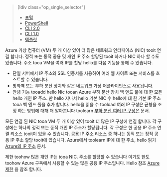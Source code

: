 > [!div class="op_single_selector"]
> * [포털](../articles/virtual-network/virtual-network-multiple-ip-addresses-portal.md)
> * [PowerShell](../articles/virtual-network/virtual-network-multiple-ip-addresses-powershell.md)
> * [CLI 2.0](../articles/virtual-network/virtual-network-multiple-ip-addresses-cli.md)
> * [CLI 1.0](../articles/virtual-network/virtual-network-multiple-ip-addresses-cli-nodejs.md)
> * [템플릿](../articles/virtual-network/virtual-network-multiple-ip-addresses-template.md)
>

Azure 가상 컴퓨터 (VM) 두 개 이상 있어 더 많은 네트워크 인터페이스 (NIC) tooit 연결 합니다. 정적 또는 동적 공용 및 개인 IP 주소 할당된 tooit 하거나 NIC 하나 할 수도 있습니다. 주소 tooa VM을 여러 IP를 할당 hello를 다음 기능을 통해 수 있습니다.

* 단일 서버에서 IP 주소와 SSL 인증서를 사용하여 여러 웹 사이트 또는 서비스를 호스트할 수 있습니다.
* 방화벽 또는 부하 분산 장치와 같은 네트워크 가상 어플라이언스로 사용됩니다.
* 안녕 기능 tooadd hello Nic tooan Azure 부하 분산 장치 백 엔드 풀에 대 한 모든 hello 개인 IP 주소. 만 hello 지나서 hello 기본 NIC 수 hello에 대 한 기본 IP 주소 tooa 백 엔드 풀을 추가 합니다. hello을 읽을 수 tooload 여러 IP 구성은 균형을 조정 하는 방법에 대해 더 알아봅니다 toolearn [부하 분산 여러 IP 구성은](../articles/load-balancer/load-balancer-multiple-ip.md?toc=%2fazure%2fvirtual-network%2ftoc.json) 문서.

모든 연결 된 NIC tooa VM 두 개 이상 있어 tooit 더 많은 IP 구성에 연결 합니다. 각 구성에는 하나의 정적 또는 동적 개인 IP 주소가 할당됩니다. 각 구성은 한 공용 IP 주소 연결 리소스 tooit이 있을 수 있습니다. 공용 IP 주소 리소스 중 하나는 동적 또는 정적 공용 IP 주소 할당 tooit에 있습니다. Azure에서 toolearn IP에 대 한 주소, hello 읽기 [Azure의 IP 주소](../articles/virtual-network/virtual-network-ip-addresses-overview-arm.md) 문서. 

제한 toohow 많은 개인 IP는 tooa NIC. 주소를 할당할 수 있습니다 이기도 한도 toohow Azure 구독에서 사용할 수 있는 많은 공용 IP 주소입니다. Hello 참조 [Azure 제한](../articles/azure-subscription-service-limits.md?toc=%2fazure%2fvirtual-network%2ftoc.json#azure-resource-manager-virtual-networking-limits) 을 참조 합니다.
